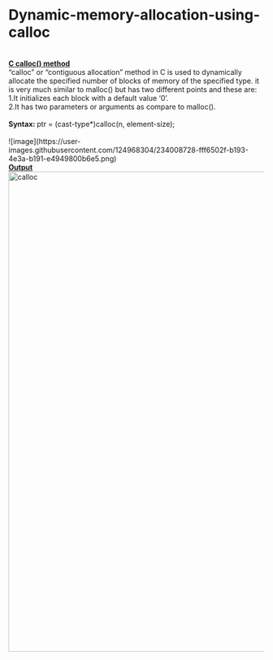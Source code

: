 # Dynamic-memory-allocation-using-calloc
<br>
<b><ins>C calloc() method</b></ins><br>
“calloc” or “contiguous allocation” method in C is used to dynamically allocate the specified number of blocks of memory of the specified type. it is very much similar to malloc() but has two different points and these are:<br>
1.It initializes each block with a default value ‘0’.<br>
2.It has two parameters or arguments as compare to malloc().<br>
<br>
<b>Syntax: </b>
ptr = (cast-type*)calloc(n, element-size);<br>
<br>
![image](https://user-images.githubusercontent.com/124968304/234008728-fff6502f-b193-4e3a-b191-e4949800b6e5.png)<br>
<b><ins>Output</b></ins>
<img width="944" alt="calloc" src="https://user-images.githubusercontent.com/124968304/234008011-39cff995-f40a-464c-a9ab-32b65544b203.png">

